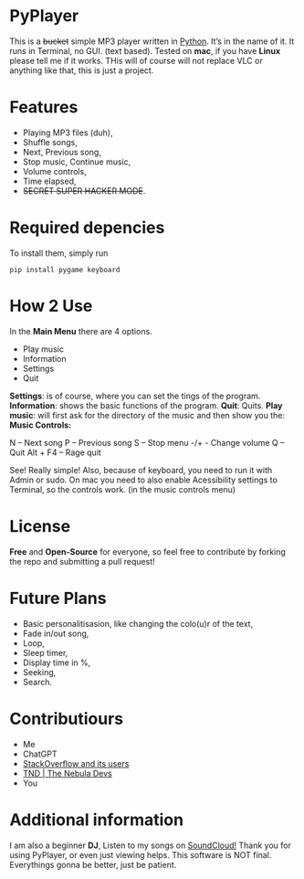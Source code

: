 ﻿# PyPlayer

This is a ~~bucket~~ simple MP3 player written in [Python](Python.org). It’s in the name of it. It runs in Terminal, no GUI. (text based). Tested on **mac**, if you have **Linux** please tell me if it works. THis will of course will not replace VLC or anything like that, this is just a project.

# Features

- Playing MP3 files (duh),
- Shuffle songs,
- Next, Previous song,
- Stop music, Continue music,
- Volume controls,
- Time elapsed,
- ~~SECRET SUPER HACKER MODE~~.

# Required depencies

To install them, simply run

```pip install pygame keyboard```

# How 2 Use
In the **Main Menu** there are 4 options. 
- Play music
- Information
- Settings
- Quit

**Settings**: is of course, where you can set the tings of the program.
**Information**: shows the basic functions of the program.
**Quit**: Quits.
**Play music**: will first ask for the directory of the music and then show you the:
**Music Controls:**

N – Next song
P – Previous song
S – Stop menu
-/+ - Change volume
Q – Quit
Alt + F4 – Rage quit

See! Really simple! Also, because of keyboard, you need to run it with Admin or sudo. On mac you need to also enable Acessibility settings to Terminal, so the controls work. (in the music controls menu)

# License
**Free** and **Open-Source** for everyone, so feel free to contribute by forking the repo and submitting a pull request!

# Future Plans
- Basic personalitisasion, like changing the colo(u)r of the text,
- Fade in/out song,
- Loop,
- Sleep timer,
- Display time in %,
- Seeking,
- Search.

# Contributiours
- Me
- ChatGPT
- [StackOverflow and its users](stackoverflow.com)
- [TND | The Nebula Devs](https://discord.gg/hRNAeNsR)
- You

# Additional information
I am also a beginner **DJ**, Listen to my songs on [SoundCloud!](https://on.soundcloud.com/CxMxfFqiiucMoFPQ7) Thank you for using PyPlayer, or even just viewing helps. This software is NOT final. Everythings gonna be better, just be patient.

